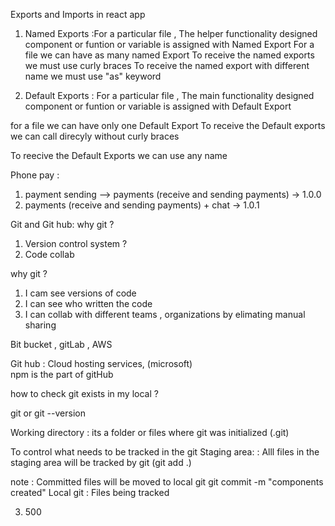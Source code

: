 Exports and Imports in react app

1. Named Exports :For a particular file , The helper functionality designed component or funtion or variable is assigned with Named
   Export
   For a file we can have as many named Export
   To receive the named exports we must use curly braces
   To receive the named export with different name we must use "as" keyword

2. Default Exports : For a particular file , The main functionality designed component or funtion or variable is assigned with Default Export

for a file we can have only one Default Export
To receive the Default exports we can call direcyly without curly braces

To reecive the Default Exports we can use any name

Phone pay :

1. payment sending --> payments (receive and sending payments) -> 1.0.0
2. payments (receive and sending payments) + chat -> 1.0.1

Git and Git hub: why git ?

1. Version control system ?
2. Code collab

why git ?

1. I cam see versions of code
2. I can see who written the code
3. I can collab with different teams , organizations by elimating manual sharing

Bit bucket , gitLab , AWS

Git hub : Cloud hosting services, (microsoft)\
npm is the part of gitHub

how to check git exists in my local ?

git or git --version

Working directory : its a folder or files where git was initialized (.git)

To control what needs to be tracked in the git
Staging area: : Alll files in the staging area will be tracked by git (git add .)

note : Committed files will be moved to local git
git commit -m "components created"
Local git : Files being tracked

<!-- ---

Person A : 500 rupees

Sweet shop : 100

SHOP A , SHOP B

Options : -->

<!-- 1. 1000 -->
<!-- 2. 900 -->

<!-- 2. 600 -->

3. 500
<!-- 4. None of the above -->
